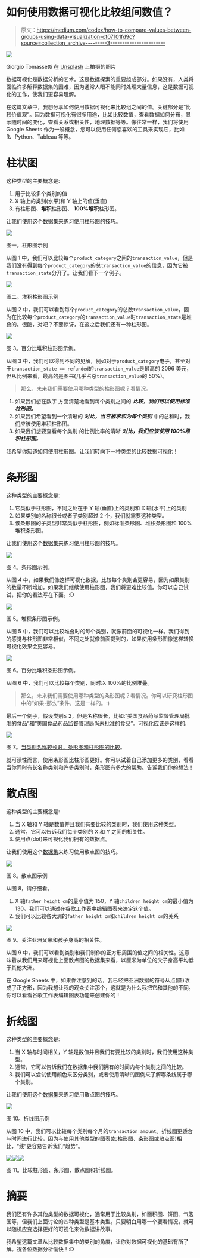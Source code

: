 # 如何使用数据可视化比较组间数值？

> 原文：<https://medium.com/codex/how-to-compare-values-between-groups-using-data-visualization-cf07101fd9c?source=collection_archive---------3----------------------->

![](img/3f33d1dbe34eef60d31e1082d2889203.png)

Giorgio Tomassetti 在 [Unsplash](https://unsplash.com?utm_source=medium&utm_medium=referral) 上拍摄的照片

数据可视化是数据分析的艺术。这是数据探索的重要组成部分。如果没有，人类将面临许多解释数据集的困难，因为通常人眼不能同时处理大量信息，这是数据可视化的工作，使我们更容易理解。

在这篇文章中，我想分享如何使用数据可视化来比较组之间的值。关键部分是“比较价值观”。因为数据可视化有很多用途，比如比较数值，查看数据如何分布，显示随时间的变化，查看关系或相关性，地理数据等等。像往常一样，我们将使用 Google Sheets 作为一般概念，您可以使用任何您喜欢的工具来实现它，比如 R、Python、Tableau 等等。

# 柱状图

这种类型的主要概念是:

1.  用于比较多个类别的值
2.  X 轴上的类别(水平)和 Y 轴上的值(垂直)
3.  有柱形图、**堆积**柱形图、 **100%堆积**柱形图。

让我们使用这个[数据集](https://docs.google.com/spreadsheets/d/1GoO5Dm9fD9-aCctz6No9r-zje1JpyAHa_tpOzbibMMw/edit#gid=1173289685&range=A1:C6)来练习使用柱形图的技巧。

![](img/368a7d48020528f85ef7cbeb07808827.png)

图一。柱形图示例

从图 1 中，我们可以比较每个`product_category`之间的`transaction_value`，但是我们没有得到每个`product_category`的总`transaction_value`的信息，因为它被`transaction_state`分开了。让我们看下一个例子。

![](img/29e5ece9cc30727dd0799b1ffae4cebc.png)

图二。堆积柱形图示例

从图 2 中，我们可以看到每个`product_category`的总数`transaction_value`，因为在比较每个`product_category`的`transaction_value`时`transaction_state`是堆叠的。很酷，对吧？不要惊讶，在这之后我们还有一种柱形图。

![](img/cf3daefe432eedf3a1bf7c7b34ac8774.png)

图 3。百分比堆积柱形图示例。

从图 3 中，我们可以得到不同的见解，例如对于`product_category`电子，甚至对于`transaction_state == refunded`的`transaction_value`是最高的 2096 美元，但从比例来看，最高的是图书(几乎占总`transaction_value`的 50%)。

> 那么，未来我们需要使用哪种类型的柱形图呢？看情况。

1.  如果我们想在数字 方面清楚地看到每个类别之间的 ***比较，我们可以使用标准柱形图。***
2.  如果我们希望看到一个清晰的 ***对比，当它被求和为每个类别*** 中的总和时，我们应该使用堆积柱形图。
3.  如果我们想要查看每个类别 的比例比率的清晰 ***对比，我们应该使用 100%堆积柱形图。***

我希望你知道如何使用柱形图。让我们转向下一种类型的比较数据可视化！

# 条形图

这种类型的主要概念是:

1.  它类似于柱形图，不同之处在于 Y 轴(垂直)上的类别和 X 轴(水平)上的类别
2.  如果类别的名称很长或者子类别超过 2 个，我们就需要这种类型。
3.  该条形图的子类型非常类似于柱形图，例如标准条形图、堆积条形图和 100%堆积条形图。

让我们使用这个[数据集](https://docs.google.com/spreadsheets/d/1GoO5Dm9fD9-aCctz6No9r-zje1JpyAHa_tpOzbibMMw/edit#gid=847184697&range=A1:D6)来练习使用柱形图的技巧。

![](img/35f5980845c1a86ebf3801b24f7efa5e.png)

图 4。条形图示例。

从图 4 中，如果我们像这样可视化数据，比较每个类别会更容易，因为如果类别的数量不断增加，如果我们继续使用柱形图，我们将更难比较值。你可以自己试试，把你的看法写在下面。:D

![](img/933eaa45a32ed761a8ab792e60f784d2.png)

图 5。堆积条形图示例。

从图 5 中，我们可以比较堆叠时的每个类别，就像前面的可视化一样。我们得到的感觉与柱形图非常相似，不同之处就像前面提到的，如果使用条形图像这样转换可视化效果会更容易。

![](img/7a31442c01b7ff88937c0ed2b93a38b1.png)

图 6。百分比堆积条形图示例。

从图 6 中，我们可以比较每个类别，同时以 100%的比例堆叠。

> 那么，未来我们需要使用哪种类型的条形图呢？看情况。你可以研究柱形图中的“如果-那么”条件，这是一样的。:)

最后一个例子，假设类别≤ 2，但是名称很长，比如:“美国食品药品监督管理局批准的食品”和“美国食品药品监督管理局尚未批准的食品”。可视化应该是这样的:

![](img/718726815faa0117c23591fa9ed869d2.png)

图 7。[当类别名称较长时，条形图和柱形图的比较](https://docs.google.com/spreadsheets/d/1GoO5Dm9fD9-aCctz6No9r-zje1JpyAHa_tpOzbibMMw/edit#gid=878118476&range=A1:C4)。

就可读性而言，使用条形图比柱形图更好。你可以试着自己添加更多的类别，看看当你同时有长名称类别和许多类别时，条形图有多大的帮助。告诉我们你的想法！

# 散点图

这种类型的主要概念是:

1.  当 X 轴和 Y 轴是数值并且我们有要比较的类别时，我们使用这种类型。
2.  通常，它可以告诉我们每个类别的 X 和 Y 之间的相关性。
3.  使用点(dot)来可视化我们拥有的数据点。

让我们使用这个[数据集](https://docs.google.com/spreadsheets/d/1GoO5Dm9fD9-aCctz6No9r-zje1JpyAHa_tpOzbibMMw/edit#gid=137144685)来练习使用散点图的技巧。

![](img/e4c0a82fa9602e100fe54cd9636d6f5b.png)

图 8。散点图示例

从图 8，请仔细看。

1.  X 轴`father_height_cm`的最小值为 150，Y 轴`children_height_cm`的最小值为 130。我们可以通过在谷歌工作表中编辑图表来决定这个值。
2.  我们可以比较各大洲的`father_height_cm`和`children_height_cm`的关系

![](img/b676a2d101ed5ceae8fcfe2d3155d292.png)

图 9。关注亚洲父亲和孩子身高的相关性。

从图 9 中，我们可以看到类别和我们制作的正方形周围的值之间的相关性。这意味着从我们用来可视化上面散点图的数据集来看，以厘米为单位的父子身高平均低于其他大洲。

在 Google Sheets 中，如果你注意到的话，我已经把亚洲数据的符号从点(圆)改成了正方形，因为我想让我的观众关注那个，这就是为什么我把它和其他的不同。你可以看看谷歌工作表编辑图表功能来创建你的！

# 折线图

这种类型的主要概念是:

1.  当 X 轴与时间相关，Y 轴是数值并且我们有要比较的类别时，我们使用这种类型。
2.  通常，它可以告诉我们在数据集中我们拥有的时间内每个类别之间的比较。
3.  我们可以尝试使用颜色来区分类别，或者使用清晰的图例来了解哪条线属于哪个类别。

让我们使用这个[数据集](https://docs.google.com/spreadsheets/d/1GoO5Dm9fD9-aCctz6No9r-zje1JpyAHa_tpOzbibMMw/edit#gid=1149960068)来练习使用散点图的技巧。

![](img/772550e924afc843dd77cb166a9f9901.png)

图 10。折线图示例

从图 10 中，我们可以比较每个类别每个月的`transaction_amount`。折线图更适合与时间进行比较，因为与使用其他类型的图表(如柱形图、条形图或散点图)相比，“线”更容易告诉我们“趋势”。

![](img/73d32bf7536c8f2472cead51bf0a63a1.png)![](img/9bc677b0f0d96cefa7345577c3ec1969.png)![](img/e622d5ace10f0f4a750c586f3de8f5ef.png)

图 11。比较柱形图、条形图、散点图和折线图。

# 摘要

我们还有许多其他类型的数据可视化，通常用于比较类别，如面积图、饼图、气泡图等，但我们上面讨论的四种类型是基本类型。只要明白用哪一个要看情况，就可以随机应变选择更好的可视化来做数据讲故事。

我希望这篇文章从比较数据集中的类别的角度，让你对数据可视化的基础有所了解。祝各位数据分析愉快！:D